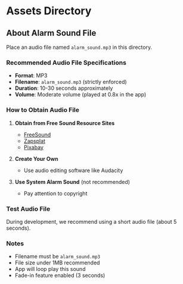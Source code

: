 # Assets Directory

## About Alarm Sound File

Place an audio file named `alarm_sound.mp3` in this directory.

### Recommended Audio File Specifications

- **Format**: MP3
- **Filename**: `alarm_sound.mp3` (strictly enforced)
- **Duration**: 10-30 seconds approximately
- **Volume**: Moderate volume (played at 0.8x in the app)

### How to Obtain Audio File

1. **Obtain from Free Sound Resource Sites**
   - [FreeSound](https://freesound.org/)
   - [Zapsplat](https://www.zapsplat.com/)
   - [Pixabay](https://pixabay.com/sound-effects/)

2. **Create Your Own**
   - Use audio editing software like Audacity

3. **Use System Alarm Sound** (not recommended)
   - Pay attention to copyright

### Test Audio File

During development, we recommend using a short audio file (about 5 seconds).

### Notes

- Filename must be `alarm_sound.mp3`
- File size under 1MB recommended
- App will loop play this sound
- Fade-in feature enabled (3 seconds)

